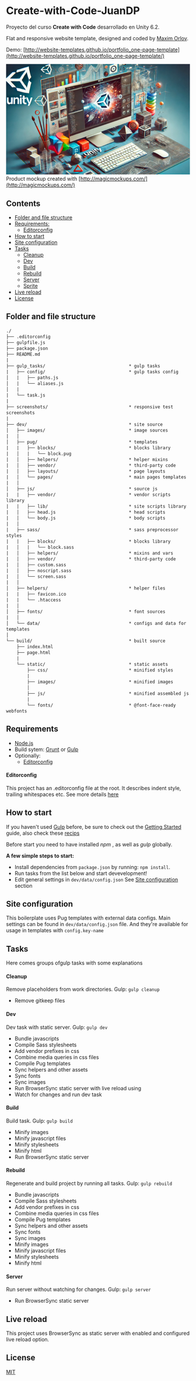 # Create-with-Code-JuanDP

Proyecto del curso **Create with Code** desarrollado en Unity 6.2.

Flat and responsive website template, designed and coded by [Maxim Orlov](https://github.com/orlovmax).

Demo: [http://website-templates.github.io/portfolio_one-page-template](http://website-templates.github.io/portfolio_one-page-template/)

![Mockup demo](Images/Unity.webp)
Product mockup created with [http://magicmockups.com/](http://magicmockups.com/)

## Contents

- [Folder and file structure](#folder-and-file-structure)
- [Requirements:](#requirements)
  - [Editorconfig](#editorconfig)
- [How to start](#how-to-start)
- [Site configuration](#site-configuration)
- [Tasks](#tasks)
  - [Cleanup](#cleanup)
  - [Dev](#dev)
  - [Build](#build)
  - [Rebuild](#rebuild)
  - [Server](#server)
  - [Sprite](#sprite)
- [Live reload](#live-reload)
- [License](#license)

## Folder and file structure

```
./
├── .editorconfig
├── gulpfile.js
├── package.json
├── README.md
|
├── gulp_tasks/                                * gulp tasks
|   ├── config/                                * gulp tasks config
│   |   ├── paths.js
│   |   └── aliases.js
│   |
|   └── task.js
|
├── screenshots/                               * responsive test screenshots
|
├── dev/                                       * site source
│   ├── images/                                * image sources
|   │
│   ├── pug/                                   * templates
|   |   ├── blocks/                            * blocks library
|   │   |   └── block.pug
|   │   ├── helpers/                           * helper mixins
|   │   ├── vendor/                            * third-party code
|   │   ├── layouts/                           * page layouts
|   │   └── pages/                             * main pages templates
|   │
│   ├── js/                                    * source js
|   |   ├── vendor/                            * vendor scripts library
|   |   ├── lib/                               * site scripts library
|   │   ├── head.js                            * head scripts
|   │   └── body.js                            * body scripts
|   │
|   ├── sass/                                  * sass preprocessor styles
|   |   ├── blocks/                            * blocks library
|   │   |   └── block.sass
|   │   ├── helpers/                           * mixins and vars
|   │   ├── vendor/                            * third-party code
|   │   ├── custom.sass
|   │   ├── noscript.sass
|   │   └── screen.sass
|   │
│   ├── helpers/                               * helper files
|   |   ├── favicon.ico
|   |   └── .htaccess
|   │
│   ├── fonts/                                 * font sources
|   │
│   └── data/                                  * configs and data for templates
│
└── build/                                     * built source
    ├── index.html
    ├── page.html
    |
    └── static/                                * static assets
        ├── css/                               * minified styles
        |
        ├── images/                            * minified images
        │
        ├── js/                                * minified assembled js
        |
        └── fonts/                             * @font-face-ready webfonts

```

## Requirements

- [Node.js](http://nodejs.org/)
- Build sytem: [Grunt](http://gruntjs.com/) or [Gulp](http://gulpjs.com/)
- Optionally:
  - [Editorconfig](http://editorconfig.org/)

#### Editorconfig

This project has an .editorconfig file at the root. It describes indent style, trailing whitespaces etc. See more details [here](http://editorconfig.org/)

## How to start

If you haven't used [Gulp](http://gulpjs.com/) before, be sure to check out the [Getting Started](<[https://github.com/gulpjs/gulp/blob/master/docs/README.md](https://gulpjs.com/docs/en/getting-started/quick-start)>) guide, also check these [recips](https://github.com/gulpjs/gulp/tree/master/docs/recipes#recipes)

Before start you need to have installed _npm_ , as well as _gulp_ globally.

**A few simple steps to start:**

- Install dependencies from `package.json` by running: `npm install`.
- Run tasks from the list below and start devevelopment!
- Edit general settings in `dev/data/config.json` See [Site configuration](#site-configuration) section

## Site configuration

This boilerplate uses Pug templates with external data configs.
Main settings can be found in `dev/data/config.json` file. And they're available for usage in templates with `config.key-name`

## Tasks

Here comes groups ofgulp tasks with some explanations

#### Cleanup

Remove placeholders from work directories.
Gulp: `gulp cleanup`

- Remove gitkeep files

#### Dev

Dev task with static server.
Gulp: `gulp dev`

- Bundle javascripts
- Compile Sass stylesheets
- Add vendor prefixes in css
- Combine media queries in css files
- Compile Pug templates
- Sync helpers and other assets
- Sync fonts
- Sync images
- Run BrowserSync static server with live reload using
- Watch for changes and run dev task

#### Build

Build task.
Gulp: `gulp build`

- Minify images
- Minify javascript files
- Minify stylesheets
- Minify html
- Run BrowserSync static server

#### Rebuild

Regenerate and build project by running all tasks.
Gulp: `gulp rebuild`

- Bundle javascripts
- Compile Sass stylesheets
- Add vendor prefixes in css
- Combine media queries in css files
- Compile Pug templates
- Sync helpers and other assets
- Sync fonts
- Sync images
- Minify images
- Minify javascript files
- Minify stylesheets
- Minify html

#### Server

Run server without watching for changes.
Gulp: `gulp server`

- Run BrowserSync static server

## Live reload

This project uses BrowserSync as static server with enabled and configured live reload option.

## License

[MIT](https://github.com/website-templates/portfolio_one-page-template/blob/master/LICENSE.md)
